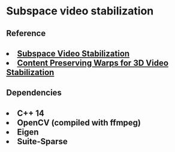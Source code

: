 # Subspace video stabilization

<h2>Reference<h2>
<li><a href="http://web.cecs.pdx.edu/~fliu/papers/tog2010.pdf">Subspace Video
Stabilization </a></li>
<li><a href="http://gvv.mpi-inf.mpg.de/teaching/gvv_seminar_2012/papers/Content-Preserving%20Warps%20for%203D%20Video%20Stabilization.pdf">Content
Preserving Warps for 3D Video Stabilization</a></li>

<h2>Dependencies<h2>
<li>C++ 14</li>
<li>OpenCV (compiled with ffmpeg)</li>
<li>Eigen</li>
<li>Suite-Sparse</li>

</body>
</html>

